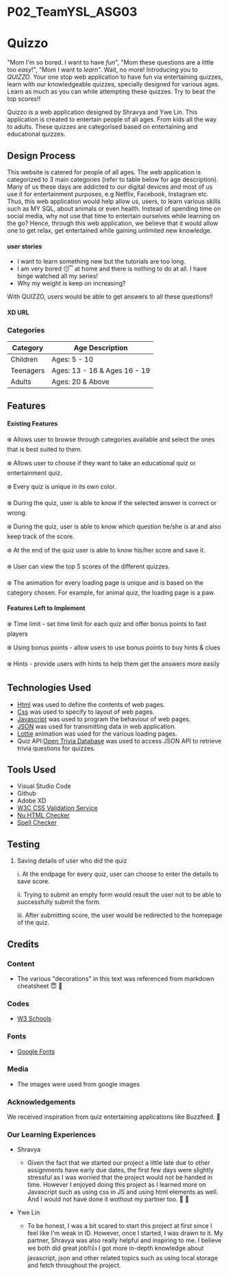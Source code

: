 # P02_TeamYSL_ASG03

# Quizzo #
"Mom I'm so bored. I want to have *fun*", "Mom these questions are a little too *easy*!", "Mom I want to *learn*". Wait, no more! Introducing you to *QUIZZO*. Your one stop web application to have fun via entertaining quizzes, learn with our knowledgeable quizzes, specially designed for various ages. Learn as much as you can while attempting these quizzes. Try to beat the top scores!!

Quizzo is a web application designed by Shravya and Ywe Lin. This application is created to entertain people of all ages. From kids all the way to adults. These quizzes are categorised based on entertaining and educational quizzes.

## Design Process ##
This website is catered for people of all ages. The web application is categorized to 3 main categories (refer to table below for age description). Many of us these days are addicted to our digital devices and most of us use it for entertainment purposes, e.g Netflix, Facebook, Instagram etc. Thus, this web application would help allow us, users, to learn various skills such as MY SQL, about animals or even health. Instead of spending time on social media, why not use that time to entertain ourselves while learning on the go? Hence, through this web application, we believe that it would allow one to get relax, get entertained while gaining unlimited new knowledge.

#### user stories ####
- I want to learn something new but the tutorials are too long.
- I am very bored :sleeping: at home and there is nothing to do at all. I have binge watched all my series!
- Why my weight is keep on increasing?
 
 With QUIZZO, users would be able to get answers to all these questions!!

 #### XD URL ####


### Categories ###

Category      | Age Description
------------- | -------------
Children      | Ages: 5 - 10
Teenagers     | Ages: 13 - 16 & Ages 16 - 19
Adults        | Ages: 20 & Above


## Features ##
#### Existing Features ####
:snowflake: Allows user to browse through categories available and select the ones that is best suited to them.

:snowflake: Allows user to choose if they want to take an educational quiz or entertainment quiz.

:snowflake: Every quiz is unique in its own color.

:snowflake: During the quiz, user is able to know if the selected answer is correct or wrong. 

:snowflake: During the quiz, user is able to know which question he/she is at and also keep track of the score.

:snowflake: At the end of the quiz user is able to know his/her score and save it.

:snowflake: User can view the top 5 scores of the different quizzes.

:snowflake: The animation for every loading page is unique and is based on the category chosen. For example, for animal quiz, the loading page is a paw. 

#### Features Left to Implement ####
:snowflake: Time limit - set time limit for each quiz and offer bonus points to fast players

:snowflake: Using bonus points - allow users to use bonus points to buy hints & clues

:snowflake: Hints - provide users with hints to help them get the answers more easily


## Technologies Used ##
- [Html](https://www.w3schools.com/html/default.asp) was used to define the contents of web pages.
- [Css](https://www.w3schools.com/css/default.asp) was used to specify to layout of web pages.
- [Javascript](https://www.w3schools.com/js/default.asp) was used to program the behaviour of web pages.
- [JSON](https://www.w3schools.com/js/js_json_intro.asp) was used for transmitting data in web application.
- [Lottie](https://lottiefiles.com/search?q=loading&category=animations) animation was used for the various loading pages.
- Quiz API:[Open Trivia Database](https://opentdb.com/) was used to access JSON API to retrieve trivia questions for quizzes.

## Tools Used ##
- Visual Studio Code
- Github
- Adobe XD
- [W3C CSS Validation Service](https://jigsaw.w3.org/css-validator/)
- [Nu HTML Checker](https://validator.w3.org/)
- [Spell Checker](https://typosaur.us/)

## Testing ##
1. Saving details of user who did the quiz

    i. At the endpage for every quiz, user can choose to enter the details to save score.

    ii. Trying to submit an empty form would result the user not to be able to successfully submit the form.

    iii. After submitting score, the user would be redirected to the homepage of the quiz.

## Credits ##

### Content ###
- The various "decorations" in this text was referenced from markdown cheatsheet :innocent: :grimacing:

### Codes ###
- [W3 Schools](https://www.w3schools.com/default.asp)

### Fonts ###
- [Google Fonts](https://fonts.google.com/)

### Media ###
- The images were used from google images

### Acknowledgements ###
We received inspiration from quiz entertaining applications like Buzzfeed. :honeybee: 

### Our Learning Experiences ###
- Shravya
    - Given the fact that we started our project a little late due to other assignments have early due dates, the first few days were slightly stressful as I was worried that the project would not be handed in time. However I enjoyed doing this project as I learned more on Javascript such as using css in JS and using html elements as well. And I would not have done it wothout my partner too.  :palm_tree: :new_moon_with_face:

- Ywe Lin
    - To be honest, I was a bit scared to start this project at first since I feel like I'm weak in ID. However, once I started, I was drawn to it. My partner, Shravya was also really helpful and inspiring to me. I believe we both did great job!!:+1: I got more in-depth knowledge about javascript, json and other related topics such as using local storage and fetch throughout the project. 
